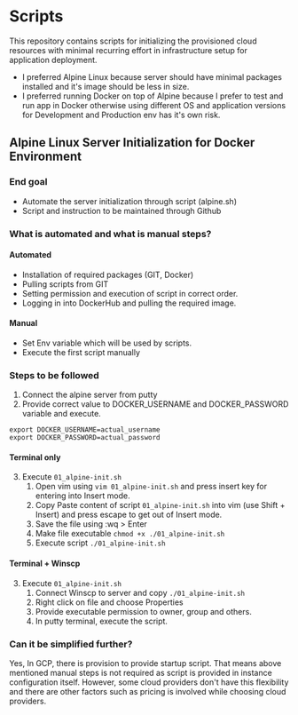 # Scripts

This repository contains scripts for initializing the provisioned cloud resources with minimal recurring effort in infrastructure setup for application deployment.
- I preferred Alpine Linux because server should have minimal packages installed and it's image should be less in size.
- I preferred running Docker on top of Alpine because I prefer to test and run app in Docker otherwise using different OS and application versions for Development and Production env has it's own risk.

## Alpine Linux Server Initialization for Docker Environment
### End goal
- Automate the server initialization through script (alpine.sh)
- Script and instruction to be maintained through Github

### What is automated and what is manual steps?
#### Automated
- Installation of required packages (GIT, Docker)
- Pulling scripts from GIT
- Setting permission and execution of script in correct order.
- Logging in into DockerHub and pulling the required image.
#### Manual
- Set Env variable which will be used by scripts.
- Execute the first script manually




### Steps to be followed

1. Connect the alpine server from putty
2. Provide correct value to DOCKER_USERNAME and DOCKER_PASSWORD variable and execute.
```
export DOCKER_USERNAME=actual_username
export DOCKER_PASSWORD=actual_password
```

#### Terminal only
3. Execute `01_alpine-init.sh`
    1. Open vim using `vim 01_alpine-init.sh` and press insert key for entering into Insert mode.
    2. Copy Paste content of script `01_alpine-init.sh` into vim (use Shift + Insert) and press escape to get out of Insert mode.
    3. Save the file using :wq > Enter
    4. Make file executable `chmod +x ./01_alpine-init.sh`
    5. Execute script `./01_alpine-init.sh`

#### Terminal + Winscp
3. Execute `01_alpine-init.sh`
    1. Connect Winscp to server and copy `./01_alpine-init.sh`
    2. Right click on file and choose Properties
    3. Provide executable permission to owner, group and others.
    4. In putty terminal, execute the script.

### Can it be simplified further?
Yes, In GCP, there is provision to provide startup script. That means above mentioned manual steps is not required as script is provided in instance configuration itself. However, some cloud providers don't have this flexibility and there are other factors such as pricing is involved while choosing cloud providers.
